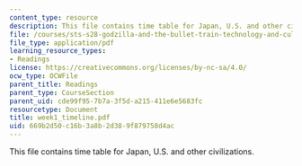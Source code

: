 ```yaml
---
content_type: resource
description: This file contains time table for Japan, U.S. and other civilizations.
file: /courses/sts-s28-godzilla-and-the-bullet-train-technology-and-culture-in-modern-japan-fall-2005/669b2d50c16b3a8b2d389f879758d4ac_week1_timeline.pdf
file_type: application/pdf
learning_resource_types:
- Readings
license: https://creativecommons.org/licenses/by-nc-sa/4.0/
ocw_type: OCWFile
parent_title: Readings
parent_type: CourseSection
parent_uid: cde99f95-7b7a-3f5d-a215-411e6e5683fc
resourcetype: Document
title: week1_timeline.pdf
uid: 669b2d50-c16b-3a8b-2d38-9f879758d4ac
---
```

This file contains time table for Japan, U.S. and other civilizations.
